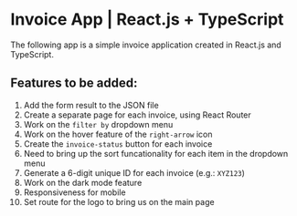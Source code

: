 # Invoice App | React.js + TypeScript

The following app is a simple invoice application created in React.js and TypeScript.

## Features to be added:

1. Add the form result to the JSON file
2. Create a separate page for each invoice, using React Router
3. Work on the `filter by` dropdown menu
4. Work on the hover feature of the `right-arrow` icon
5. Create the `invoice-status` button for each invoice
6. Need to bring up the sort funcationality for each item in the dropdown menu
7. Generate a 6-digit unique ID for each invoice (e.g.: `XYZ123`)
8. Work on the dark mode feature
9. Responsiveness for mobile
10. Set route for the logo to bring us on the main page
